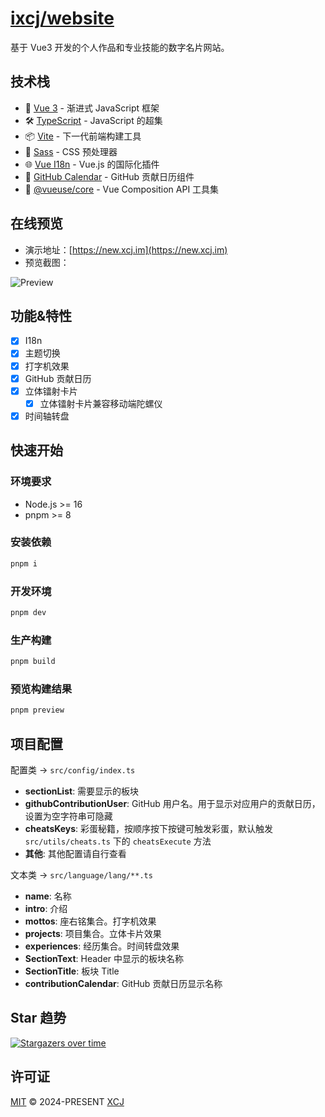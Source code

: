 # [ixcj/website](https://new.xcj.im)

基于 Vue3 开发的个人作品和专业技能的数字名片网站。

## 技术栈

- 🚀 [Vue 3](https://vuejs.org/) - 渐进式 JavaScript 框架
- 🛠️ [TypeScript](https://www.typescriptlang.org/) - JavaScript 的超集
- 📦 [Vite](https://vitejs.dev/) - 下一代前端构建工具
- 🎨 [Sass](https://sass-lang.com/) - CSS 预处理器
- 🌐 [Vue I18n](https://vue-i18n.intlify.dev/) - Vue.js 的国际化插件
- 📅 [GitHub Calendar](https://github.com/Bloggify/github-calendar) - GitHub 贡献日历组件
- 🎯 [@vueuse/core](https://vueuse.org/) - Vue Composition API 工具集

## 在线预览

- 演示地址：[https://new.xcj.im](https://new.xcj.im)
- 预览截图：

![Preview](https://file.xcj.im/website/images/preview.png)

## 功能&特性

- [x] I18n
- [x] 主题切换
- [x] 打字机效果
- [x] GitHub 贡献日历
- [x] 立体镭射卡片
  - [x] 立体镭射卡片兼容移动端陀螺仪
- [x] 时间轴转盘

## 快速开始

### 环境要求

- Node.js >= 16
- pnpm >= 8

### 安装依赖

```bash
pnpm i
```

### 开发环境

```bash
pnpm dev
```

### 生产构建

```bash
pnpm build
```

### 预览构建结果

```bash
pnpm preview
```

## 项目配置

配置类 -> `src/config/index.ts`
  - **sectionList**: 需要显示的板块
  - **githubContributionUser**: GitHub 用户名。用于显示对应用户的贡献日历，设置为空字符串可隐藏
  - **cheatsKeys**: 彩蛋秘籍，按顺序按下按键可触发彩蛋，默认触发 `src/utils/cheats.ts` 下的 `cheatsExecute` 方法
  - **其他**: 其他配置请自行查看

文本类 -> `src/language/lang/**.ts`
  - **name**: 名称
  - **intro**: 介绍
  - **mottos**: 座右铭集合。打字机效果
  - **projects**: 项目集合。立体卡片效果
  - **experiences**: 经历集合。时间转盘效果
  - **SectionText**: Header 中显示的板块名称
  - **SectionTitle**: 板块 Title
  - **contributionCalendar**: GitHub 贡献日历显示名称

## Star 趋势

[![Stargazers over time](https://starchart.cc/ixcj/website.svg?background=%23FFFFFF&axis=%23333333&line=%236b63ff)](https://starchart.cc/ixcj/website)

## 许可证

[MIT](https://github.com/ixcj/website/blob/main/LICENSE) © 2024-PRESENT [XCJ](https://github.com/ixcj)
